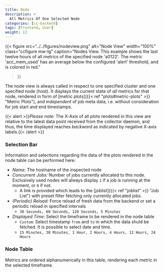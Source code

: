 ```yaml
---
title: Node
description: >
  All Metrics Of One Selected Node
categories: [cc-backend]
tags: [Frontend, User]
weight: 13
---
```


{{< figure src="../../figures/nodeview.png" alt="Node View" width="100%" class="ccfigure mw-lg"
    caption="Nodes View. This example shows the last twelve hours of all metrics of the specified node 'a0122'. The metric 'acc_mem_used' has an average below the configured 'alert' threshold, and is colored in red."
>}}

The node view is always called in respect to one specified cluster and one specified node (host). It displays the current state of *all* metrics for that node, rendered in form of [metric plots]({{< ref "plots#metric-plots" >}} "Metric Plots"), and *independent* of job meta data, i.e. without consideration for job start and end timestamps.

{{< alert >}}*Please note:* The X-Axis of all plots rendered in this view are relative to the latest data point received from the collector daemon, and thus, the time displayed reaches *backward* as indicated by negative X-axis labels.{{< /alert >}}

### Selection Bar

Information and selections regarding the data of the plots rendered in the node table can be performed here:

* *Name:* The hostname of the inspected node
* *Concurrent Jobs:* Number of jobs currently allocated to this node. Exclusively used nodes will always display `1` if a job is running at the moment, or `0` if not.
  * A link is provided which leads to the [joblist]({{< ref "joblist" >}} "Job List") with preset filter fetching only currently allocated jobs. 
* *(Periodic) Reload:* Force reload of fresh data from the backend or set a periodic reload in specified intervals
  * `30 Seconds, 60 Seconds, 120 Seconds, 5 Minutes`
* *Displayed Time:* Select the timeframe to be rendered in the node table
  * `Custom`: Select timestamp `from` and `to` in which the data shuld be fetched. It is possible to select date and time. 
  * `15 Minutes, 30 Minutes, 1 Hour, 2 Hours, 4 Hours, 12 Hours, 24 Hours`

### Node Table

Metrics are ordered alphanumerically in this table, rendering each metric in the selected timeframe.
